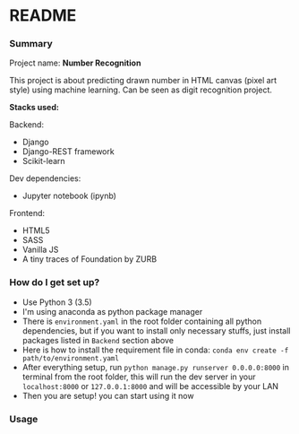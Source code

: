 # README #

### Summary ###

Project name: **Number Recognition**

This project is about predicting drawn number in HTML canvas (pixel art style) using machine learning.
Can be seen as digit recognition project.

**Stacks used:**

Backend:

* Django
* Django-REST framework
* Scikit-learn

Dev dependencies:

* Jupyter notebook (ipynb)

Frontend:

* HTML5
* SASS
* Vanilla JS
* A tiny traces of Foundation by ZURB

### How do I get set up? ###

* Use Python 3 (3.5)
* I'm using anaconda as python package manager
* There is `environment.yaml` in the root folder containing all python dependencies, but if you want to install only necessary stuffs,
just install packages listed in `Backend` section above
* Here is how to install the requirement file in conda: `conda env create -f path/to/environment.yaml`
* After everything setup, run `python manage.py runserver 0.0.0.0:8000` in terminal from the root folder, this will run the dev server in your `localhost:8000` or `127.0.0.1:8000` and will be accessible by your LAN
* Then you are setup! you can start using it now

### Usage ###
